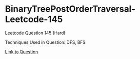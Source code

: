 # BinaryTreePostOrderTraversal-Leetcode-145

Leetcode Question 145 (Hard)

Techniques Used in Question:
DFS, BFS

[Link to Question](https://leetcode.com/problems/binary-tree-postorder-traversal/)

